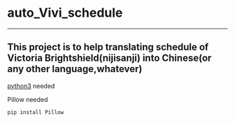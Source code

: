# auto_Vivi_schedule
----------------------------------------

This project is to help translating schedule of Victoria Brightshield(nijisanji) into Chinese(or any other language,whatever)
----------------------------------------

[python3]((https://www.python.org/downloads/)) needed

Pillow needed

```
pip install Pillow
```